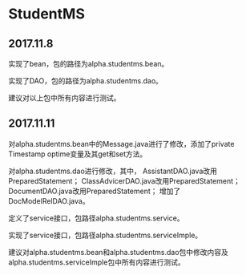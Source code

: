 StudentMS
======
2017.11.8
---------
实现了bean，包的路径为alpha.studentms.bean。

实现了DAO，包的路径为alpha.studentms.dao。

建议对以上包中所有内容进行测试。

2017.11.11
----------
对alpha.studentms.bean中的Message.java进行了修改，添加了private Timestamp optime变量及其get和set方法。

对alpha.studentms.dao进行修改，其中，
AssistantDAO.java改用PreparedStatement；
ClassAdvicerDAO.java改用PreparedStatement；
DocumentDAO.java改用PreparedStatement；
增加了DocModelRelDAO.java。

定义了service接口，包路径alpha.studentms.service。

实现了service接口，包路径alpha.studentms.serviceImple。

建议对alpha.studentms.bean和alpha.studentms.dao包中修改内容及alpha.studentms.serviceImple包中所有内容进行测试。
